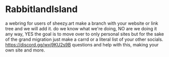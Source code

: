 # RabbitlandIsland
a webring for users of sheezy.art
make a branch with your website or link tree and we will add it.
do we know what we're doing, NO
are we doing it any way, YES
the goal is to move over to only personal sites but for the sake of the grand migration just make a carrd or a literal list of your other socials.
https://discord.gg/wxj9KU2s9B questions and help with this, making your own site and more.
